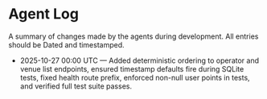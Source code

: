 # Agent Log

A summary of changes made by the agents during development. All entries should be Dated and timestamped.

- 2025-10-27 00:00 UTC — Added deterministic ordering to operator and venue list endpoints, ensured timestamp defaults fire during SQLite tests, fixed health route prefix, enforced non-null user points in tests, and verified full test suite passes.
